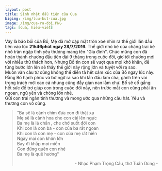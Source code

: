```yaml
---
layout: post
title: Sinh nhật đầu tiên của Cua
bigimg: /img/luu-but-cua.jpg
image: /img/cua-ra-doi.PNG
tags: [cua, hiếu-viết]
---
```


Vậy là bảo bối của Bố, Mẹ đã mở cặp mặt tròn xoe nhìn ra thế giới lần đầu tiên vào lúc **21h46phút ngày 28/7/2016**. 
Thế giới nhỏ bé của chàng trai bé nhỏ tràn ngập tình yêu thương mang tên "Gia đình". Chúc mừng con đã hoàn thành chương đầu tiên dài 9 tháng trong cuộc đời, giờ tới chương mới với nhiều thử thách hơn. Nhưng Bố tin con sẽ vượt qua mọi khó khăn, để từng bước lớn lên sẽ thấy thế giới này rộng lớn và tuyệt vời ra sao. <br>Muôn vàn câu từ cũng không thể diễn tả hết cảm xúc của Bố ngay lúc này. Rằng Bố hạnh phúc và bỡ ngỡ ra sao khi lần đầu làm cha, gánh trên vai trọng trách mới cao cả nhưng cũng đầy gian nan lắm chứ. Bố sẽ cố gắng hết sức để trợ giúp con trong cuộc đời này, nên trước mắt con cũng phải ăn ngoan, ngủ yên và chóng lớn nhé.<br> Gửi con trai ngàn tình thương và mong ước qua những câu hát. Yêu và thương con vô cùng. <br>
<blockquote> 
    "Ba sẽ là cánh chim đưa con đi thật xa<br>
Mẹ sẽ là cành hoa cho con cài lên ngực<br>
Ba mẹ là lá chắn , che chở suốt đời con<br>
Khi con là con ba - con của ba rất ngoan<br>
Khi con là con mẹ - con của mẹ rất hiền<br>
Ngày mai con khôn lớn<br>
Bay đi khắp mọi miền<br>
Con đừng quên con nhé<br>
Ba mẹ là quê hương"<br>
   <p style="text-align: right;">- Nhạc Phạm Trọng Cầu, thơ Tuấn Dũng -</p> 
   
   
</blockquote>

